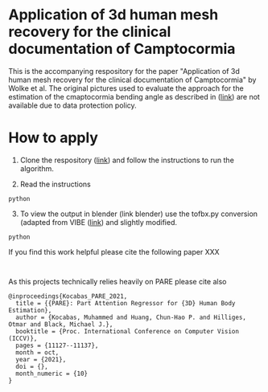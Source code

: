 # Application of 3d human mesh recovery for the clinical documentation of Camptocormia

This is the accompanying respository for the paper "Application of 3d human mesh recovery for the clinical documentation of Camptocormia" by Wolke et al. The original pictures used to evaluate the approach for the estimation of the cmaptocormia bending angle as described in ([link](https://pubmed.ncbi.nlm.nih.gov/29907329/)) are not available due to data protection policy.

# How to apply

1. Clone the respository ([link](https://github.com/mkocabas/PARE)) and follow the instructions to run the algorithm.

2. Read the instructions

```
python 

```
3. To view the output in blender (link blender) use the tofbx.py conversion (adapted from VIBE ([link](https://github.com/mkocabas/VIBE/blob/master/lib/utils/fbx_output.py)) and slightly modified.
```
python 

```

If you find this work helpful please cite the following paper XXX
```


```
As this projects technically relies heavily on PARE please cite also
```
@inproceedings{Kocabas_PARE_2021,
  title = {{PARE}: Part Attention Regressor for {3D} Human Body Estimation},
  author = {Kocabas, Muhammed and Huang, Chun-Hao P. and Hilliges, Otmar and Black, Michael J.},
  booktitle = {Proc. International Conference on Computer Vision (ICCV)},
  pages = {11127--11137},
  month = oct,
  year = {2021},
  doi = {},
  month_numeric = {10}
}
```
